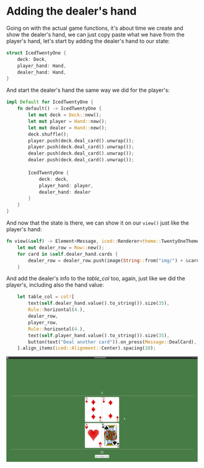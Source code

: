 # Adding the dealer's hand

Going on with the actual game functions, it's about time we create and show the dealer's hand, we can just copy paste what we have from the player's hand, let's start by adding the dealer's hand to our state:

```rust
struct IcedTwentyOne {
    deck: Deck,
    player_hand: Hand,
    dealer_hand: Hand,
}
```

And start the dealer's hand the same way we did for the player's:
```rust
impl Default for IcedTwentyOne {
    fn default() -> IcedTwentyOne {
        let mut deck = Deck::new();
        let mut player = Hand::new();
        let mut dealer = Hand::new();
        deck.shuffle();
        player.push(deck.deal_card().unwrap());
        player.push(deck.deal_card().unwrap());
        dealer.push(deck.deal_card().unwrap());
        dealer.push(deck.deal_card().unwrap());

        IcedTwentyOne {
            deck: deck,
            player_hand: player,
            dealer_hand: dealer
        }
    }
}
```

And now that the state is there, we can show it on our `view()` just like the player's hand:

```rust
fn view(&self) -> Element<Message, iced::Renderer<theme::TwentyOneTheme>> {
    let mut dealer_row = Row::new();
    for card in &self.dealer_hand.cards {
        dealer_row = dealer_row.push(image(String::from("img/") + &card.get_id() + ".png").height(Length::Fixed(250.)));
    }
```

And add the dealer's info to the *table_col* too, again, just like we did the player's, including also the hand value:
```rust
    let table_col = col![
        text(self.dealer_hand.value().to_string()).size(35),
        Rule::horizontal(4.),
        dealer_row,
        player_row,
        Rule::horizontal(4.),
        text(self.player_hand.value().to_string()).size(35),
        button(text("Deal another card")).on_press(Message::DealCard),
    ].align_items(iced::Alignment::Center).spacing(10);
```

![screenshot of the current gui](./img/09dealer_hand.jpg)

